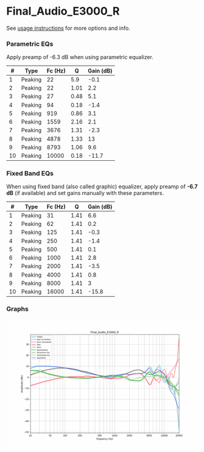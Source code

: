 # Final_Audio_E3000_R
See [usage instructions](https://github.com/jaakkopasanen/AutoEq#usage) for more options and info.

### Parametric EQs
Apply preamp of -6.3 dB when using parametric equalizer.

|   # | Type    |   Fc (Hz) |    Q |   Gain (dB) |
|-----|---------|-----------|------|-------------|
|   1 | Peaking |        22 | 5.9  |        -0.1 |
|   2 | Peaking |        22 | 1.01 |         2.2 |
|   3 | Peaking |        27 | 0.48 |         5.1 |
|   4 | Peaking |        94 | 0.18 |        -1.4 |
|   5 | Peaking |       919 | 0.86 |         3.1 |
|   6 | Peaking |      1559 | 2.16 |         2.1 |
|   7 | Peaking |      3676 | 1.31 |        -2.3 |
|   8 | Peaking |      4878 | 1.33 |        13   |
|   9 | Peaking |      8793 | 1.06 |         9.6 |
|  10 | Peaking |     10000 | 0.18 |       -11.7 |

### Fixed Band EQs
When using fixed band (also called graphic) equalizer, apply preamp of **-6.7 dB** (if available) and set gains manually with these parameters.

|   # | Type    |   Fc (Hz) |    Q |   Gain (dB) |
|-----|---------|-----------|------|-------------|
|   1 | Peaking |        31 | 1.41 |         6.6 |
|   2 | Peaking |        62 | 1.41 |         0.2 |
|   3 | Peaking |       125 | 1.41 |        -0.3 |
|   4 | Peaking |       250 | 1.41 |        -1.4 |
|   5 | Peaking |       500 | 1.41 |         0.1 |
|   6 | Peaking |      1000 | 1.41 |         2.8 |
|   7 | Peaking |      2000 | 1.41 |        -3.5 |
|   8 | Peaking |      4000 | 1.41 |         0.8 |
|   9 | Peaking |      8000 | 1.41 |         3   |
|  10 | Peaking |     16000 | 1.41 |       -15.8 |

### Graphs
![](./Final_Audio_E3000_R.png)
